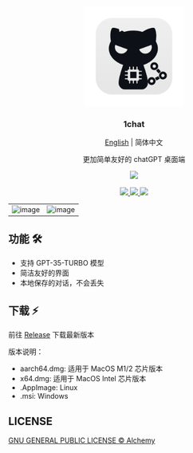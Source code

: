 <p align="center">
  <img src="./app-icon.png" width="200" />
  <h3 align="center">1chat</h3>
  <p align="center">
    <a href="./README.md">English</a>
    <span>|</span>
    <span>简体中文</span>
  </p>
  <p align="center">更加简单友好的 chatGPT 桌面端</p>
  <p align="center">
    <img src="https://img.shields.io/badge/platform-masOS%20%7C%20Linux%20%7C%20Windows-lightgrey.svg?style=for-the-badge" />
  </p>
  <p align="center">
    <a target="__blank" href="https://github.com/IceEnd/1chat/releases">
      <img src="https://img.shields.io/github/release/iceend/1chat.svg?style=for-the-badge" />
    </a>
    <a target="__blank" href="https://github.com/IceEnd/vscode-artstation/actions">
      <img src="https://github.com/IceEnd/1chat/actions/workflows/ci.yml/badge.svg?style=for-the-badge">
    </a>
    <a target="__blank" href="https://github.com/IceEnd/1chat/blob/master/LICENSE">
      <img src="https://img.shields.io/github/license/IceEnd/1chat.svg?style=for-the-badge" />
    </a>
  </p>
</p>

| | |
|:-------:|:-----:|
| ![image](https://user-images.githubusercontent.com/11556339/236784044-fa4ea34f-dc18-4f2e-be45-5b485cd56a6d.png) | ![image](https://user-images.githubusercontent.com/11556339/236784204-428e7c29-0207-419f-acc3-b2bee2c15666.png) |

## 功能 :hammer_and_wrench:

- 支持 GPT-35-TURBO 模型
- 简洁友好的界面
- 本地保存的对话，不会丢失

## 下载 :zap:

前往 [Release](https://github.com/IceEnd/1chat/releases) 下载最新版本

版本说明：

- aarch64.dmg: 适用于 MacOS M1/2 芯片版本
- x64.dmg: 适用于 MacOS Intel 芯片版本
- .AppImage: Linux
- .msi: Windows

## LICENSE

[GNU GENERAL PUBLIC LICENSE © Alchemy](./LICENSE)
